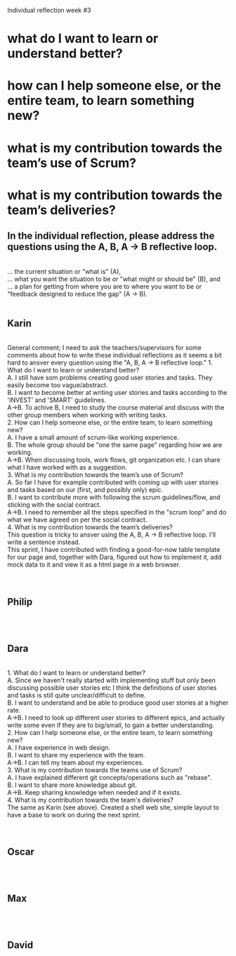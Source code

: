 Individual reflection week #3


<h1>what do I want to learn or understand better?</h>
<h1>how can I help someone else, or the entire team, to learn something new?</h>
<h1>what is my contribution towards the team’s use of Scrum?</h>
<h1>what is my contribution towards the team’s deliveries?</h>
<br>
<h2>In the individual reflection, please address the questions using the A, B, A -> B reflective loop.</h2> <br>
... the current situation or "what is" (A), <br>
... what you want the situation to be or "what might or should be" (B), and <br>
... a plan for getting from where you are to where you want to be or "feedback designed to reduce the gap" (A -> B).<br>
<br>
<h2>Karin</h2> 
<br>
    General comment; I need to ask the teachers/supervisors for some comments about how to write these individual reflections as it seems a bit hard to ansver every question using the "A, B, A -> B reflective loop."
    1. What do I want to learn or understand better?<br>
        A. I still have som problems creating good user stories and tasks. They easily become too vague/abstract.<br>
        B. I want to become better at writing user stories and tasks according to the 'INVEST' and 'SMART' guidelines.<br>
        A->B. To achive B, I need to study the course material and discuss with the other group members when working with  writing tasks.<br>
    2. How can I help someone else, or the entire team, to learn something new?<br>
        A. I have a small amount of scrum-like working experience. <br>
        B. The whole group should be "one the same page" regarding how we are working.<br>
        A->B. When discussing tools, work flows, git organization etc. I can share what I have worked with as a suggestion.<br>
    3. What is my contribution towards the team’s use of Scrum?<br>
        A. So far I have for example contributed with coming up with user stories and tasks based on our (first, and possibly only) epic. <br>
        B. I want to contribute more with following the scrum guidelines/flow, and sticking with the social contract. <br>
        A->B. I need to remember all the steps specified in the "scrum loop" and do what we have agreed on per the social contract.<br>
    4. What is my contribution towards the team’s deliveries?<br>
        This question is tricky to ansver using the A, B, A -> B reflective loop. I'll write a sentence instead.<br>
        This sprint, I have contributed with finding a good-for-now table template for our page and, together with Dara, figured out how to implement it, add mock data to it and view it as a html page in a web browser.<br>
<br>
<br>
<h2>Philip</h2>
<br>
<br>
<h2>Dara</h2> 
<br>
    1. What do I want to learn or understand better?<br>
       A. Since we haven't really started with implementing stuff but only been discussing possible user stories etc I think the definitions of user stories and tasks is still quite unclear/difficult to define.<br>
       B. I want to understand and be able to produce good user stories at a higher rate.<br>
       A->B. I need to look up different user stories to different epics, and actually write some even if they are to big/small, to gain a better understanding.<br>
    2. How can I help someone else, or the entire team, to learn something new?<br>
       A. I have experience in web design.<br>
       B. I want to share my experience with the team.<br>
       A->B. I can tell my team about my experiences.<br>
    3. What is my contribution towards the teams use of Scrum?<br>
       A. I have explained different git concepts/operations such as "rebase".<br>
       B. I want to share more knowledge about git.<br>
       A->B. Keep sharing knowledge when needed and if it exists.<br>
    4. What is my contribution towards the team's deliveries?<br>
       The same as Karin (see above). Created a shell web site, simple layout to have a base to work on during the next sprint.<br>
<br>
<br>
<h2>Oscar</h2>
<br> 
<br>
<h2>Max</h2>
<br> 
<br>
<h2>David</h2>  
<br>
